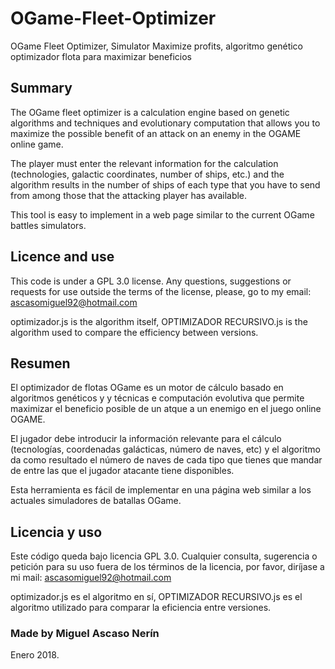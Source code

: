 # OGame-Fleet-Optimizer
OGame Fleet Optimizer, Simulator Maximize profits, algoritmo genético optimizador flota para maximizar beneficios

## Summary 
The OGame fleet optimizer is a calculation engine based on genetic algorithms and techniques and evolutionary computation that allows you to maximize the possible benefit of an attack on an enemy in the OGAME online game.

The player must enter the relevant information for the calculation (technologies, galactic coordinates, number of ships, etc.) and the algorithm results in the number of ships of each type that you have to send from among those that the attacking player has available.

This tool is easy to implement in a web page similar to the current OGame battles simulators.

## Licence and use
This code is under a GPL 3.0 license. Any questions, suggestions or requests for use outside the terms of the license, please, go to my email: ascasomiguel92@hotmail.com

optimizador.js is the algorithm itself, OPTIMIZADOR RECURSIVO.js is the algorithm used to compare the efficiency between versions.

## Resumen
El optimizador de flotas OGame es un motor de cálculo basado en algoritmos genéticos y y técnicas e computación evolutiva que permite maximizar el beneficio posible de un atque a un enemigo en el juego online OGAME.

El jugador debe introducir la información relevante para el cálculo (tecnologías, coordenadas galácticas, número de naves, etc) y el algoritmo da como resultado el número de naves de cada tipo que tienes que mandar de entre las que el jugador atacante tiene disponibles.

Esta herramienta es fácil de implementar en una página web similar a los actuales simuladores de batallas OGame.

## Licencia y uso
Este código queda bajo licencia GPL 3.0. Cualquier consulta, sugerencia o petición para su uso fuera de los términos de la licencia, por favor, diríjase a mi mail: ascasomiguel92@hotmail.com

optimizador.js es el algoritmo en sí, OPTIMIZADOR RECURSIVO.js es el algoritmo utilizado para comparar la eficiencia entre versiones.

### Made by Miguel Ascaso Nerín
Enero 2018.

